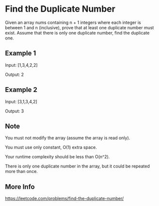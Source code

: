 # Find the Duplicate Number

Given an array nums containing n + 1 integers where each integer is between 1 and n (inclusive), prove that at least one duplicate number must exist. Assume that there is only one duplicate number, find the duplicate one.

## Example 1

Input: [1,3,4,2,2]

Output: 2

## Example 2

Input: [3,1,3,4,2]

Output: 3

## Note

You must not modify the array (assume the array is read only).

You must use only constant, O(1) extra space.

Your runtime complexity should be less than O(n^2).

There is only one duplicate number in the array, but it could be repeated more than once.

## More Info

<https://leetcode.com/problems/find-the-duplicate-number/>
